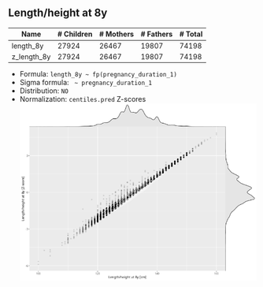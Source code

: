 ## Length/height at 8y

| Name | # Children | # Mothers | # Fathers | # Total |
| ---- | ---------- | --------- | --------- | ------- |
| length_8y | 27924 | 26467 | 19807 | 74198 |
| z_length_8y | 27924 | 26467 | 19807 | 74198 |

- Formula: `length_8y ~ fp(pregnancy_duration_1)`
- Sigma formula: ` ~ pregnancy_duration_1`
- Distribution: `NO`
- Normalization: `centiles.pred` Z-scores
![](plots/z_length_8y_vs_length_8y_child.png)


